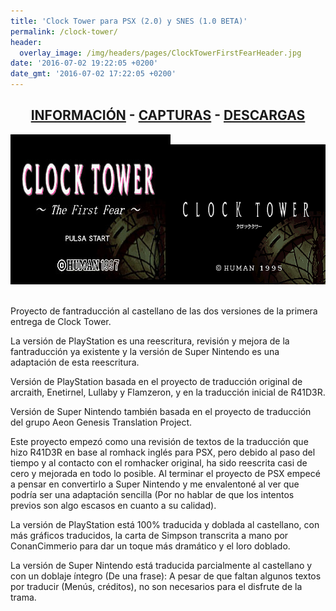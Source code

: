 ```yaml
---
title: 'Clock Tower para PSX (2.0) y SNES (1.0 BETA)'
permalink: /clock-tower/
header:
  overlay_image: /img/headers/pages/ClockTowerFirstFearHeader.jpg
date: '2016-07-02 19:22:05 +0200'
date_gmt: '2016-07-02 17:22:05 +0200'
---
```

<h2 style="text-align: center;"><strong><a href="/clock-tower/informacion/">INFORMACIÓN</a> - <a href="/clock-tower/capturas/">CAPTURAS</a> - <a href="/clock-tower/descargar/">DESCARGAS</a></strong></h2>

<p style="text-align: center;"><img src="/img/2016/07/SLPS_009.17_08052016_220436_0693.jpg" /><img src="/img/2017/12/ClockTowerESP-TITULO.png" /></p>
<br>
Proyecto de fantraducción al castellano de las dos versiones de la primera entrega de Clock Tower.

La versión de PlayStation es una reescritura, revisión y mejora de la fantraducción ya existente y la 
versión de Super Nintendo es una adaptación de esta reescritura.

Versión de PlayStation basada en el proyecto de traducción original de arcraith, Enetirnel, Lullaby y 
Flamzeron, y en la traducción inicial de R41D3R.

Versión de Super Nintendo también basada en el proyecto de traducción del grupo Aeon Genesis Translation Project.

Este proyecto empezó como una revisión de textos de la traducción que hizo R41D3R en base al romhack 
inglés para PSX, pero debido al paso del tiempo y al contacto con el romhacker original, ha sido reescrita 
casi de cero y mejorada en todo lo posible. Al terminar el proyecto de PSX empecé a pensar en convertirlo a 
Super Nintendo y me envalentoné al ver que podría ser una adaptación sencilla (Por no hablar de que los 
intentos previos son algo escasos en cuanto a su calidad).

La versión de PlayStation está 100% traducida y doblada al castellano, con más gráficos traducidos, la carta de 
Simpson transcrita a mano por ConanCimmerio para dar un toque más dramático y el loro doblado.

La versión de Super Nintendo está traducida parcialmente al castellano y con un doblaje íntegro (De una frase): 
A pesar de que faltan algunos textos por traducir (Menús, créditos), no son necesarios para el disfrute de la trama.
